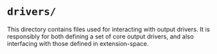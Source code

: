 # `drivers/`

This directory contains files used for interacting with output drivers.
It is responsibly for both defining a set of core output drivers, and also interfacing with those defined in extension-space.
